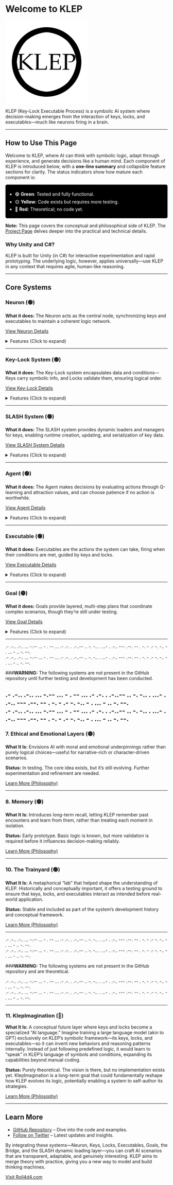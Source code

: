# Welcome to KLEP

![KLEP Logo](images/logo.png)

KLEP (Key-Lock Executable Process) is a symbolic AI system where decision-making emerges from the interaction of keys, locks, and executables—much like neurons firing in a brain.

---

## How to Use This Page

Welcome to KLEP, where AI can think with symbolic logic, adapt through experience, and generate decisions like a human mind. Each component of KLEP is introduced below, with a **one-line summary** and collapsible feature sections for clarity. The status indicators show how mature each component is:

<div style="border: 1px solid #444; background-color: #000; padding: 5px; border-radius: 5px; color: #fff;">
  <ul>
    <li>🟢 <strong>Green</strong>: Tested and fully functional.</li>
    <li>🟡 <strong>Yellow</strong>: Code exists but requires more testing.</li>
    <li>🔴 <strong>Red</strong>: Theoretical; no code yet.</li>
  </ul>
</div>

**Note:** This page covers the conceptual and philosophical side of KLEP. The [Project Page](project.md) delves deeper into the practical and technical details.

### Why Unity and C#?

KLEP is built for Unity (in C#) for interactive experimentation and rapid prototyping. The underlying logic, however, applies universally—use KLEP in any context that requires agile, human-like reasoning.

---

## Core Systems

### Neuron (🟢)
**What it does:** The Neuron acts as the central node, synchronizing keys and executables to maintain a coherent logic network.

[View Neuron Details](neuron.md)

<details>
<summary>Features (Click to expand)</summary>

- **Key Management (🟢)**: Dynamically acquires, holds, and releases symbolic keys as events unfold.  
- **Executable Synchronization (🟢)**: Continuously detects and integrates executable components, keeping logic coherent.  
- **Event Integration (🟢)**: Hooks into the Bridge to facilitate complex, multi-layered decision-making.  
- **Agent Coordination (🟢)**: Interfaces with higher-level agents, enabling scalable complexity in reasoning.
</details>

---

### Key-Lock System (🟢)
**What it does:** The Key-Lock system encapsulates data and conditions—Keys carry symbolic info, and Locks validate them, ensuring logical order.

[View Key-Lock Details](key-lock.md)

<details>
<summary>Features (Click to expand)</summary>

- **Symbolic Property Management (🟢)**: Keys have flexible, extensible properties.  
- **Loader Integration (🟢)**: Synchronize properties with `SLASHkeyLoader` for dynamic defaults.  
- **Attractiveness & Prioritization (🟢)**: Rank keys for decision-making.  
- **Runtime Adjustments (🟢)**: Add/remove properties on-the-fly.  
- **Seamless Lock Integration (🟢)**: Easy validation pipeline from Keys to Executables.
</details>

---

### SLASH System (🟢)
**What it does:** The SLASH system provides dynamic loaders and managers for keys, enabling runtime creation, updating, and serialization of key data.

[View SLASH System Details](slash.md)

<details>
<summary>Features (Click to expand)</summary>

- **Dynamic Key Creation (🟢)**: Generate new keys on demand with `SLASHkeyLoader`.  
- **Property Synchronization (🟢)**: Ensure keys always have the right defaults and attributes.  
- **Foreign Keys Allowed (🟢)**: Extend keys beyond their initial definitions if desired.  
- **Serialization Support (🟢)**: Save and load key states for persistence.  
- **Adaptive Loaders (🟢)**: Select loaders based on property matches, ensuring keys remain compatible over time.
</details>

---

### Agent (🟢)
**What it does:** The Agent makes decisions by evaluating actions through Q-learning and attraction values, and can choose patience if no action is worthwhile.

[View Agent Details](agent.md)

<details>
<summary>Features (Click to expand)</summary>

- **Decision-Making Core (🟢)**: Picks actions based on Q-values and attraction.  
- **Q-Learning Integration (🟢)**: Adapts over time, reinforcing successful actions.  
- **Non-Forced Action Selection (🟢)**: Can opt to wait rather than choose a poor action.  
- **Flexible Framework (🟢)**: Handles solo and in-tandem executables, plus goal logic.  
- **State Transitions (🟢)**: Manage lifecycles with OnEnter/OnExit callbacks.
</details>

---

### Executable (🟢)
**What it does:** Executables are the actions the system can take, firing when their conditions are met, guided by keys and locks.

[View Executable Details](executable.md)

<details>
<summary>Features (Click to expand)</summary>

- **Validation & Execution Flow (🟢)**: Run only when conditions are met.  
- **Attraction Calculation (🟢)**: Score potential actions for better decision-making.  
- **Key Interaction (🟢)**: Push or buffer keys dynamically.  
- **Modular Lifecycle (🟢)**: Hooks for custom OnEnter/OnExit/Execute behavior.  
- **Integration with Agent & Goals (🟢)**: Fits seamlessly into higher-level logic.
</details>

---

### Goal (🟡)
**What it does:** Goals provide layered, multi-step plans that coordinate complex scenarios, though they’re still under testing.

[View Goal Details](goal.md)

<details>
<summary>Features (Click to expand)</summary>

- **Layered Execution (🟡)**: Multi-step logic sequences.  
- **Conditional Advancement (🟡)**: Move forward only when conditions are met.  
- **Activation Keys (🟡)**: Signal progress to the rest of the system.  
- **Progress Tracking (🟡)**: Remember past states to shape future actions.  
- **Agent Integration (🟡)**: Conceptually sound but needs more testing before going Green.
</details>

---
.- .-.. .-..  ... -.-- ... - . -- ...  .- .-. .  .-..--  .. -.  -.. . ...- . .-.. --- .--. -- . -. -  .- -. -..  - . ... - .. -. --.  
.- .-.. .-..  ... -.-- ... - . -- ...  .- .-. .  .-..--  .. -.  -.. . ...- . .-.. --- .--. -- . -. -  .- -. -..  - . ... - .. -. --.  

###**WARNING:** The following systems are not present in the GitHub repository until further testing and development has been conducted.

.- .-.. .-..  ... -.-- ... - . -- ...  .- .-. .  .-..--  .. -.  -.. . ...- . .-.. --- .--. -- . -. -  .- -. -..  - . ... - .. -. --.  
.- .-.. .-..  ... -.-- ... - . -- ...  .- .-. .  .-..--  .. -.  -.. . ...- . .-.. --- .--. -- . -. -  .- -. -..  - . ... - .. -. --.  
---

### 7. Ethical and Emotional Layers (🟡)
**What It Is:** Envisions AI with moral and emotional underpinnings rather than purely logical choices—useful for narrative-rich or character-driven scenarios.

**Status:** In testing. The core idea exists, but it’s still evolving. Further experimentation and refinement are needed.

[Learn More (Philosophy)](ethics-emotions.md)

---

### 8. Memory (🟡)
**What It Is:** Introduces long-term recall, letting KLEP remember past encounters and learn from them, rather than treating each moment in isolation.

**Status:** Early prototype. Basic logic is known, but more validation is required before it influences decision-making reliably.

[Learn More (Philosophy)](memory-concepts.md)

---

### 10. The Trainyard (🟢)
**What It Is:** A metaphorical “lab” that helped shape the understanding of KLEP. Historically and conceptually important, it offers a testing ground to ensure that keys, locks, and executables interact as intended before real-world application.

**Status:** Stable and included as part of the system’s development history and conceptual framework.

[Learn More (Philosophy)](trainyard-Original.md)

---

.- .-.. .-..  ... -.-- ... - . -- ...  .- .-. .  .-..--  .. -.  -.. . ...- . .-.. --- .--. -- . -. -  .- -. -..  - . ... - .. -. --.  
.- .-.. .-..  ... -.-- ... - . -- ...  .- .-. .  .-..--  .. -.  -.. . ...- . .-.. --- .--. -- . -. -  .- -. -..  - . ... - .. -. --.  

###**WARNING:** The following systems are not present in the GitHub repository and are theoretical.

.- .-.. .-..  ... -.-- ... - . -- ...  .- .-. .  .-..--  .. -.  -.. . ...- . .-.. --- .--. -- . -. -  .- -. -..  - . ... - .. -. --.  
.- .-.. .-..  ... -.-- ... - . -- ...  .- .-. .  .-..--  .. -.  -.. . ...- . .-.. --- .--. -- . -. -  .- -. -..  - . ... - .. -. --.  

---

### 11. KlepImagination (🔴)
**What It Is:** A conceptual future layer where keys and locks become a specialized “AI language.” Imagine training a large language model (akin to GPT) exclusively on KLEP’s symbolic framework—its keys, locks, and executables—so it can invent new behaviors and reasoning patterns internally. Instead of just following predefined logic, it would learn to “speak” in KLEP’s language of symbols and conditions, expanding its capabilities beyond manual coding.

**Status:** Purely theoretical. The vision is there, but no implementation exists yet. KlepImagination is a long-term goal that could fundamentally reshape how KLEP evolves its logic, potentially enabling a system to self-author its strategies.

[Learn More (Philosophy)](klepimagination-theory.md)

---

## Learn More

- [GitHub Repository](https://github.com/Roll4d4/KLEP) – Dive into the code and examples.
- [Follow on Twitter](https://twitter.com/roll4d4) – Latest updates and insights.

By integrating these systems—Neuron, Keys, Locks, Executables, Goals, the Bridge, and the SLASH dynamic loading layer—you can craft AI scenarios that are transparent, adaptable, and genuinely interesting. KLEP aims to merge theory with practice, giving you a new way to model and build thinking machines.  

[Visit Roll4d4.com](https://roll4d4.com)
